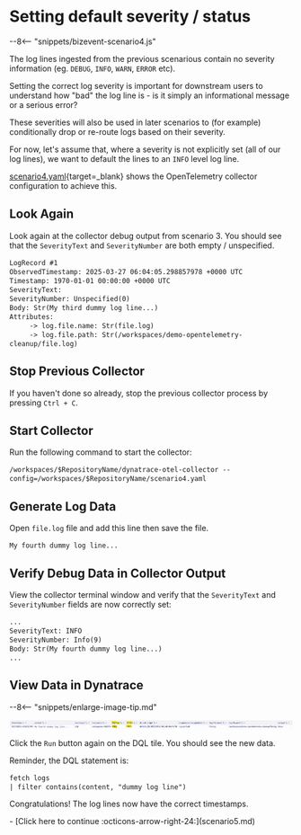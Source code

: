 # Setting default severity / status

--8<-- "snippets/bizevent-scenario4.js"

The log lines ingested from the previous scenarious contain no severity information (eg. `DEBUG`, `INFO`, `WARN`, `ERROR` etc).

Setting the correct log severity is important for downstream users to understand how "bad" the log line is - is it simply an informational message or a serious error?

These severities will also be used in later scenarios to (for example) conditionally drop or re-route logs based on their severity.

For now, let's assume that, where a severity is not explicitly set (all of our log lines), we want to default the lines to an `INFO` level log line.

[scenario4.yaml](https://github.com/Dynatrace/demo-opentelemetry-cleanup/blob/main/scenario4.yaml){target=_blank} shows the OpenTelemetry collector configuration to achieve this.

## Look Again

Look again at the collector debug output from scenario 3. You should see that the `SeverityText` and `SeverityNumber` are both empty / unspecified.

```
LogRecord #1
ObservedTimestamp: 2025-03-27 06:04:05.298857978 +0000 UTC
Timestamp: 1970-01-01 00:00:00 +0000 UTC
SeverityText: 
SeverityNumber: Unspecified(0)
Body: Str(My third dummy log line...)
Attributes:
     -> log.file.name: Str(file.log)
     -> log.file.path: Str(/workspaces/demo-opentelemetry-cleanup/file.log)
```

## Stop Previous Collector

If you haven't done so already, stop the previous collector process by pressing `Ctrl + C`.

## Start Collector

Run the following command to start the collector:

``` { "name": "[background] run otel collector scenario 4" }
/workspaces/$RepositoryName/dynatrace-otel-collector --config=/workspaces/$RepositoryName/scenario4.yaml
```

## Generate Log Data

Open `file.log` file and add this line then save the file.

```
My fourth dummy log line...
```

## Verify Debug Data in Collector Output

View the collector terminal window and verify that the `SeverityText` and `SeverityNumber` fields are now correctly set:

```
...
SeverityText: INFO
SeverityNumber: Info(9)
Body: Str(My fourth dummy log line...)
...
```

## View Data in Dynatrace

--8<-- "snippets/enlarge-image-tip.md"

![scenario4 dynatrace results](images/scenario4-dql.png)

Click the `Run` button again on the DQL tile. You should see the new data.

Reminder, the DQL statement is:

```
fetch logs
| filter contains(content, "dummy log line")
```

Congratulations! The log lines now have the correct timestamps.

<div class="grid cards" markdown>
- [Click here to continue :octicons-arrow-right-24:](scenario5.md)
</div>
